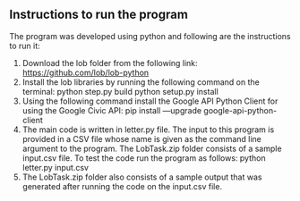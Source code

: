 ## Instructions to run the program
The program was developed using python and following are the instructions to run it:
1. Download the lob folder from the following link: https://github.com/lob/lob-python
2. Install the lob libraries by running the following command on the terminal:
	 python step.py build
	 python setup.py install
3. Using the following command install the Google API Python Client for using the Google Civic API: pip install —upgrade google-api-python-client
4. The main code is written in letter.py file. The input to this program is provided in a CSV file whose name is given as the command line argument to the program. The LobTask.zip folder consists of a sample input.csv file. To test the code run the program as follows: python letter.py input.csv 
5. The LobTask.zip folder also consists of a sample output that was generated after running the code on the input.csv file.
